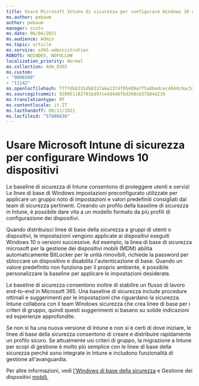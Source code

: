 ```yaml
---
title: Usare Microsoft Intune di sicurezza per configurare Windows 10 dispositivi
ms.author: pebaum
author: pebaum
manager: scotv
ms.date: 06/04/2021
ms.audience: Admin
ms.topic: article
ms.service: o365-administration
ROBOTS: NOINDEX, NOFOLLOW
localization_priority: Normal
ms.collection: Adm_O365
ms.custom:
- "9006500"
- "11142"
ms.openlocfilehash: f77fdbb315db8317a6a1374f05489a7f5a0bedcec484dc9ac53a473098583949
ms.sourcegitcommit: 920051182781bd97ce4d4d6fbd268cb37b84d239
ms.translationtype: MT
ms.contentlocale: it-IT
ms.lasthandoff: 08/11/2021
ms.locfileid: "57886636"
---
```

# <a name="use-microsoft-intune-security-baselines-to-configure-windows-10-devices"></a>Usare Microsoft Intune di sicurezza per configurare Windows 10 dispositivi

Le baseline di sicurezza di Intune consentono di proteggere utenti e servizi Le linee di base di Windows impostazioni preconfigurato utilizzate per applicare un gruppo noto di impostazioni e valori predefiniti consigliati dai team di sicurezza pertinenti. Creando un profilo della baseline di sicurezza in Intune, è possibile dare vita a un modello formato da più profili di configurazione dei dispositivi.

Quando distribuisci linee di base della sicurezza a gruppi di utenti o dispositivi, le impostazioni vengono applicate ai dispositivi eseguiti Windows 10 o versioni successive. Ad esempio, la linea di base di sicurezza microsoft per la gestione dei dispositivi mobili (MDM) abilita automaticamente BitLocker per le unità rimovibili, richiede la password per sbloccare un dispositivo e disabilita l'autenticazione di base. Quando un valore predefinito non funziona per il proprio ambiente, è possibile personalizzare la baseline per applicare le impostazioni desiderate.

Le baseline di sicurezza consentono inoltre di stabilire un flusso di lavoro end-to-end in Microsoft 365. Una baseline di sicurezza include procedure ottimali e suggerimenti per le impostazioni che riguardano la sicurezza. Intune collabora con il team Windows sicurezza che crea linee di base per i criteri di gruppo, quindi questi suggerimenti si basano su solide indicazioni ed esperienze approfondite.

Se non si ha una nuova versione di Intune e non si è certi di dove iniziare, le linee di base della sicurezza consentono di creare e distribuire rapidamente un profilo sicuro. Se attualmente usi criteri di gruppo, la migrazione a Intune per scopi di gestione è molto più semplice con le linee di base della sicurezza perché sono integrate in Intune e includono funzionalità di gestione all'avanguardia.

Per altre informazioni, vedi [l'Windows di base della sicurezza](https://docs.microsoft.com/windows/security/threat-protection/windows-security-baselines) e Gestione dei dispositivi [mobili.](https://docs.microsoft.com/windows/client-management/mdm/)

